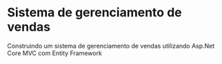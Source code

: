 # Sistema de gerenciamento de vendas

Construindo um sistema de gerenciamento de vendas utilizando Asp.Net Core MVC com Entity Framework 

